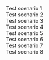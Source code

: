 Test scenario 1 <br />
Test scenario 2 <br />
Test scenario 3 <br />
Test scenario 4 <br />
Test scenario 5 <br />
Test scenario 6 <br />
Test scenario 7 <br />
Test scenario 8 <br />
